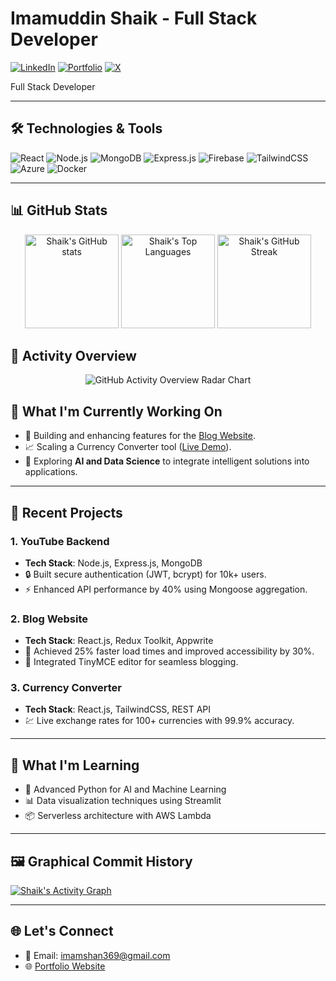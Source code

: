 # Imamuddin Shaik - Full Stack Developer

[![LinkedIn](https://img.shields.io/badge/LinkedIn-blue?style=flat-square&logo=linkedin)](https://www.linkedin.com/in/shaik-imam/)
[![Portfolio](https://img.shields.io/badge/Portfolio-003E6B?style=flat-square&logo=vercel)](https://imamuddin-shaik.vercel.app/)
[![X](https://img.shields.io/badge/X-000000?style=flat-square&logo=x&logoColor=white)](https://x.com/Imam_Shaik_)

Full Stack Developer 

---

## 🛠️ **Technologies & Tools**
![React](https://img.shields.io/badge/React-61DAFB?style=for-the-badge&logo=react&logoColor=white)
![Node.js](https://img.shields.io/badge/Node.js-339933?style=for-the-badge&logo=node.js&logoColor=white)
![MongoDB](https://img.shields.io/badge/MongoDB-47A248?style=for-the-badge&logo=mongodb&logoColor=white)
![Express.js](https://img.shields.io/badge/Express.js-000000?style=for-the-badge&logo=express&logoColor=white)
![Firebase](https://img.shields.io/badge/Firebase-FFCA28?style=for-the-badge&logo=firebase&logoColor=white)
![TailwindCSS](https://img.shields.io/badge/TailwindCSS-38B2AC?style=for-the-badge&logo=tailwind-css&logoColor=white)
![Azure](https://img.shields.io/badge/Azure-0078D4?style=for-the-badge&logo=microsoft-azure&logoColor=white)
![Docker](https://img.shields.io/badge/Docker-2496ED?style=for-the-badge&logo=docker&logoColor=white)

---

## 📊 **GitHub Stats**

<div align="center">
  <img height="150" src="https://github-readme-stats.vercel.app/api?username=Shaik-36&show_icons=true&theme=radical" alt="Shaik's GitHub stats" />
  <img height="150" src="https://github-readme-stats.vercel.app/api/top-langs/?username=Shaik-36&layout=compact&theme=react&langs_count=6" alt="Shaik's Top Languages" />
  <img height="150" src="https://github-readme-streak-stats.herokuapp.com?user=Shaik-36&theme=radical" alt="Shaik's GitHub Streak" />
</div>


## 🌟 **Activity Overview**

<div align="center">
  <img src="https://github-contributor-stats.vercel.app/api?username=Shaik-36&chart=radar&metrics=commits,pull-requests,issues,code-reviews&theme=react-dark" alt="GitHub Activity Overview Radar Chart" />
</div>



## 🚀 **What I'm Currently Working On**
- 🔨 Building and enhancing features for the [Blog Website](https://blog-appwrite-five.vercel.app/).
- 📈 Scaling a Currency Converter tool ([Live Demo](https://currency-converter-flame-sigma.vercel.app/)).
- 🤖 Exploring **AI and Data Science** to integrate intelligent solutions into applications.

---

## 🎯 **Recent Projects**
### 1. **YouTube Backend**
- **Tech Stack**: Node.js, Express.js, MongoDB
- 🔒 Built secure authentication (JWT, bcrypt) for 10k+ users.
- ⚡ Enhanced API performance by 40% using Mongoose aggregation.

### 2. **Blog Website**
- **Tech Stack**: React.js, Redux Toolkit, Appwrite
- 🌟 Achieved 25% faster load times and improved accessibility by 30%.
- 📝 Integrated TinyMCE editor for seamless blogging.

### 3. **Currency Converter**
- **Tech Stack**: React.js, TailwindCSS, REST API
- 💹 Live exchange rates for 100+ currencies with 99.9% accuracy.

---

## 🌱 **What I'm Learning**
- 🧠 Advanced Python for AI and Machine Learning
- 📊 Data visualization techniques using Streamlit
- 📦 Serverless architecture with AWS Lambda

---

## 🖼️ **Graphical Commit History**
[![Shaik's Activity Graph](https://github-readme-activity-graph.vercel.app/graph?username=Shaik-36&theme=react-dark)](https://github.com/Shaik-36)

---

## 🌐 **Let's Connect**
- 📧 Email: imamshan369@gmail.com
- 🌐 [Portfolio Website](https://imamuddin-shaik.vercel.app/)
